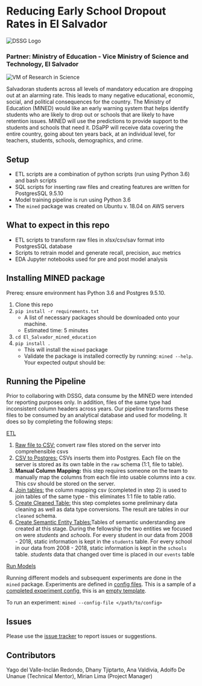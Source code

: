 # Reducing Early School Dropout Rates in El Salvador

![DSSG Logo](http://dssg.uchicago.edu/wp-content/uploads/2017/06/dssglogounbranded-4-e1513053611365.png)

### Partner: Ministry of Education - Vice Ministry of Science and Technology, El Salvador
![VM of Research in Science](http://www.cienciaytecnologia.edu.sv/templates/vcyt/img/logo.jpg)

Salvadoran students across all levels of mandatory education are dropping out at an alarming rate. This leads to many negative educational, economic, social, and political consequences for the country. The Ministry of Education (MINED) would like an early warning system that helps identify students who are likely to drop out or schools that are likely to have retention issues. MINED will use the predictions to provide support to the students and schools that need it. DSaPP will receive data covering the entire country, going about ten years back, at an individual level, for teachers, students, schools, demographics, and crime.

## Setup

- ETL scripts are a combination of python scripts (run using Python 3.6) and bash scripts
- SQL scripts for inserting raw files and creating features are written for PostgresSQL 9.5.10
- Model training pipeline is run using Python 3.6
- The `mined` package was created on Ubuntu v. 18.04 on AWS servers

## What to expect in this repo
- ETL scripts to transform raw files in xlsx/csv/sav format into PostgresSQL database
- Scripts to retrain model and generate recall, precision, auc metrics
- EDA Jupyter notebooks used for pre and post model analysis

## Installing MINED package
Prereq: ensure environment has Python 3.6 and Postgres 9.5.10.
1. Clone this repo
2. `pip install -r requirements.txt`
    - A list of necessary packages should be downloaded onto your machine.
    - Estimated time: 5 minutes
3. `cd El_Salvador_mined_education`
4. `pip install .`
    - This will install the `mined` package
    - Validate the package is installed correctly by running: `mined --help`. Your expected output should be: <screenshot of output>
    
## Running the Pipeline
Prior to collaboring with DSSG, data consume by the MINED were intended for reporting purposes only. In addition, files of the same type had inconsistent column headers across years. Our pipeline transforms these files to be consumed by an analytical database and used for modeling. It does so by completing the following steps:

[ETL](https://github.com/dssg/El_Salvador_mined_education/tree/master/mined/ETL)
1) [Raw file to CSV:](/mined/ETL/to_clean_csv.py) convert raw files stored on the server into comprehensible csvs
2) [CSV to Postgres:](/mined/ETL/to_db_raw.py) CSVs  inserts them into Postgres. Each file on the server is stored as its own table in the `raw` schema (1:1, file to table).
3) **Manual Column Mapping:** this step requires someone on the team to manually map the columns from each file into usable columns into a csv. This csv should be stored on the server.
4) [Join tables:](/mined/ETL/to_db_preproc.py) the column mapping csv (completed in step 2) is used to join tables of the same type - this eliminates 1:1 file to table ratio.
5) [Create Cleaned Table:](/mined/ETL/to_db_clean.py) this step completes some preliminary data cleaning as well as data type conversions. The result are tables in our `cleaned` schema.
6) [Create Semantic Entity Tables:](/mined/ETL/to_staging.py)Tables of semantic understanding are created at this stage. During the fellowship the two entities we focused on were *students* and *schools*. For every student in our data from 2008 - 2018, static information is kept in the `students` table. For every school in our data from 2008 - 2018, static information is kept in the `schools` table. *students* data that changed over time is placed in our `events` table

[Run Models](https://github.com/dssg/El_Salvador_mined_education/tree/master/mined)

Running different models and subsequent experiments are done in the `mined` package. Experiments are defined in [config files](/experiments/). This is a sample of a [completed experiment config](/experiments/extratrees.yaml), this is an [empty template](/experiments/example.yaml).

To run an experiment:
    `mined --config-file </path/to/config>`

## Issues
Please use the [issue tracker](https://github.com/dssg/El_Salvador_mined_education/issues/new) to report issues or suggestions.

## Contributors
Yago del Valle-Inclán Redondo, Dhany Tjiptarto, Ana Valdivia, Adolfo De Unanue (Technical Mentor), Mirian Lima (Project Manager)
